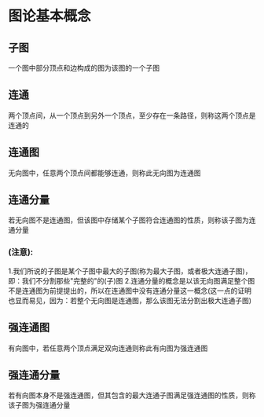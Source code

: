 # 图论基本概念

## 子图

 一个图中部分顶点和边构成的图为该图的一个子图 

## 连通

两个顶点间，从一个顶点到另外一个顶点，至少存在一条路径，则称这两个顶点是连通的 

## 连通图

无向图中，任意两个顶点间都能够连通，则称此无向图为连通图

## 连通分量

若无向图不是连通图，但该图中存储某个子图符合连通图的性质，则称该子图为连通分量

### (注意):

1.我们所说的子图是某个子图中最大的子图(称为最大子图，或者极大连通子图)，即：我们不分割那些"完整的"的(子)图 
2.连通分量的概念是以该无向图满足整个图不是连通图为前提提出的，所以在连通图中没有连通分量这一概念(这一点的证明也显而易见，因为：若整个无向图是连通图，那么该图无法分割出极大连通子图) 

## 强连通图

有向图中，若任意两个顶点满足双向连通则称此有向图为强连通图

## 强连通分量

若有向图本身不是强连通图，但其包含的最大连通子图满足强连通图的性质，则称该子图为强连通分量